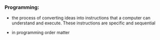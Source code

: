 ### Programming:
- the process of converting ideas into instructions that a computer can understand and execute.
  These instructions are specific and sequential

- in programming order matter
